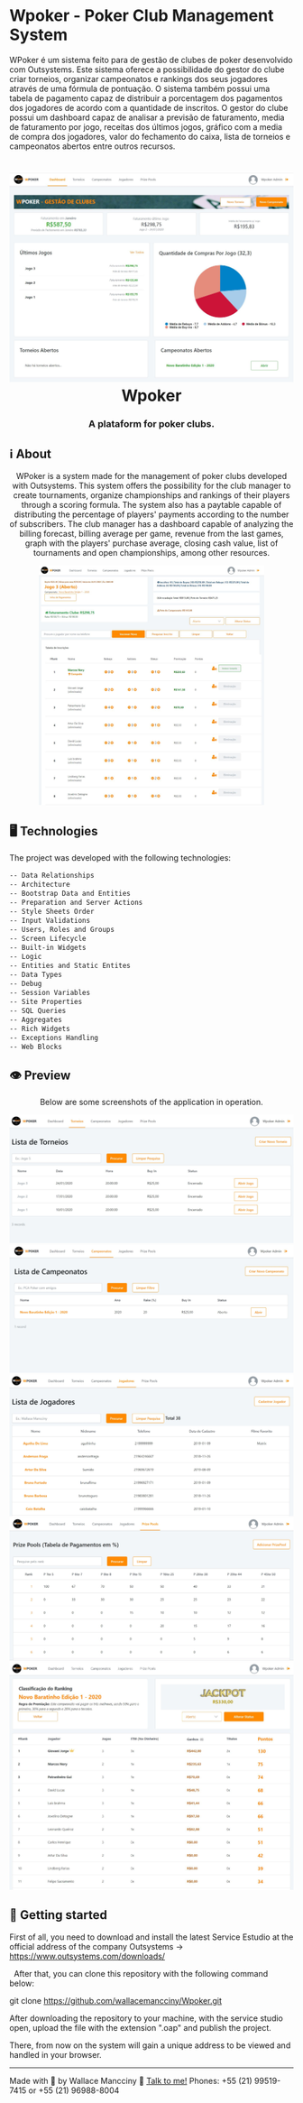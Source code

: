 # Wpoker - Poker Club Management System
WPoker é um sistema feito para de gestão de clubes de poker desenvolvido com Outsystems. Este sistema oferece a possibilidade do gestor do clube criar torneios, organizar campeonatos e rankings dos seus jogadores através de uma fórmula de pontuação. O sistema também possui uma tabela de pagamento capaz de distribuir a porcentagem dos pagamentos dos jogadores de acordo com a quantidade de inscritos. O gestor do clube possui um dashboard capaz de analisar a previsão de faturamento, media de faturamento por jogo, receitas dos últimos jogos, gráfico com a media de compra dos jogadores, valor do fechamento do caixa, lista de torneios e campeonatos abertos entre outros recursos.

<h1 align="center">
    <img alt="Wpoker - Sistema de gestão de Clubes de Poker" src="https://github.com/wallacemancciny/Wpoker/blob/master/dashboard.JPG" />
    <br>
    Wpoker 
</h1>

<h3 align="center">
  A plataform for poker clubs.
</h3>


## ℹ About

<div align="center">

  <p align="center">
    WPoker is a system made for the management of poker clubs developed with Outsystems. This system offers the possibility for the club manager to create tournaments, organize championships and rankings of their players through a scoring formula. The system also has a paytable capable of distributing the percentage of players' payments according to the number of subscribers. The club manager has a dashboard capable of analyzing the billing forecast, billing average per game, revenue from the last games, graph with the players' purchase average, closing cash value, list of tournaments and open championships, among other resources.
  </p>

  <img alt="Wpoker - Sistema de gestão de Clubes de Poker" width="400" src="https://github.com/wallacemancciny/Wpoker/blob/master/games.JPG" />
</div>

## 🖥 Technologies

The project was developed with the following technologies:

    -- Data Relationships
    -- Architecture
    -- Bootstrap Data and Entities
    -- Preparation and Server Actions
    -- Style Sheets Order
    -- Input Validations
    -- Users, Roles and Groups
    -- Screen Lifecycle
    -- Built-in Widgets
    -- Logic
    -- Entities and Static Entites
    -- Data Types
    -- Debug
    -- Session Variables
    -- Site Properties
    -- SQL Queries
    -- Aggregates
    -- Rich Widgets
    -- Exceptions Handling
    -- Web Blocks

## 👁 Preview

<div align="center">

Below are some screenshots of the application in operation.

  <img src="https://github.com/wallacemancciny/Wpoker/blob/master/torneios.JPG" />
  </br>
  <img src="https://github.com/wallacemancciny/Wpoker/blob/master/campeonatos.JPG" />
  </br>
  <img src="https://github.com/wallacemancciny/Wpoker/blob/master/jogadores.JPG" />
  </br>
  <img src="https://github.com/wallacemancciny/Wpoker/blob/master/prizepools.JPG" />
  </br>
  <img src="https://github.com/wallacemancciny/Wpoker/blob/master/resultado-campeonato.JPG" />
</div>

## 🚀 Getting started

First of all, you need to download and install the latest Service Estudio at the official address of the company Outsystems -> https://www.outsystems.com/downloads/

  After that, you can clone this repository with the following command below:

git clone https://github.com/wallacemancciny/Wpoker.git

After downloading the repository to your machine, with the service studio open, upload the file with the extension ".oap" and publish the project.

There, from now on the system will gain a unique address to be viewed and handled in your browser.

---

Made with 💟 by Wallace Mancciny 👋 [Talk to me!](https://www.linkedin.com/in/wallacespimenta/)
Phones: +55 (21) 99519-7415 or +55 (21) 96988-8004
